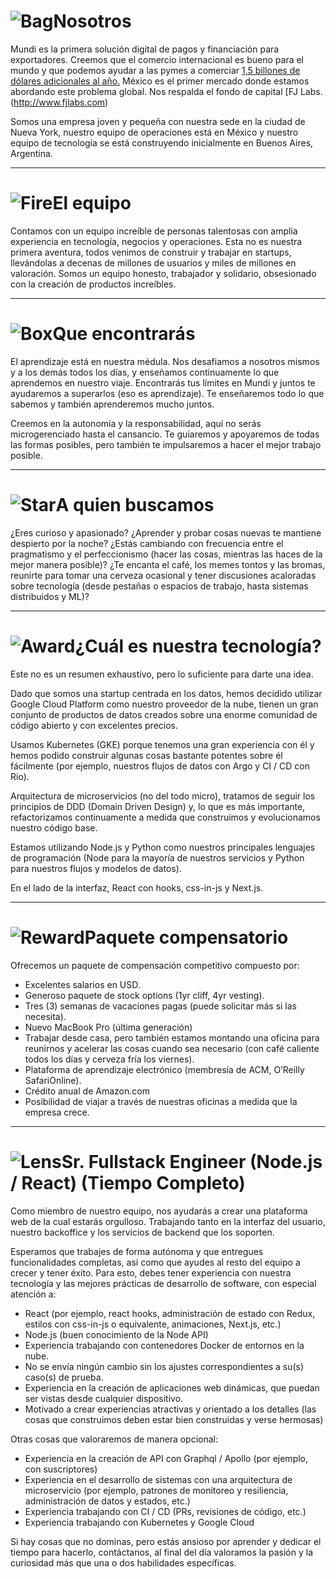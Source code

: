 # ![Bag](/icons/bag.svg 'Bag')Nosotros
Mundi es la primera solución digital de pagos y financiación para exportadores. Creemos que el comercio internacional es bueno para el mundo y que podemos ayudar a las pymes a comerciar [1,5 billones de dólares adicionales al año.](https://www.adb.org/sites/default/files/publication/359631/adb-briefs-83.pdf) México es el primer mercado donde estamos abordando este problema global.
Nos respalda el fondo de capital [FJ Labs.(http://www.fjlabs.com)

Somos una empresa joven y pequeña con nuestra sede en la ciudad de Nueva York, nuestro equipo de operaciones está en México y nuestro equipo de tecnología se está construyendo inicialmente en Buenos Aires, Argentina.

---

# ![Fire](/icons/fire.svg 'Fire')El equipo
Contamos con un equipo increíble de personas talentosas con amplia experiencia en tecnología, negocios y operaciones.
Esta no es nuestra primera aventura, todos venimos de construir y trabajar en startups, llevándolas a decenas de millones de usuarios y miles de millones en valoración.
Somos un equipo honesto, trabajador y solidario, obsesionado con la creación de productos increíbles.

---

# ![Box](/icons/box.svg 'Box')Que encontrarás
El aprendizaje está en nuestra médula. Nos desafiamos a nosotros mismos y a los demás todos los días, y enseñamos continuamente lo que aprendemos en nuestro viaje.
Encontrarás tus límites en Mundi y juntos te ayudaremos a superarlos (eso es aprendizaje).
Te enseñaremos todo lo que sabemos y también aprenderemos mucho juntos.

Creemos en la autonomía y la responsabilidad, aquí no serás microgerenciado hasta el cansancio.
Te guiaremos y apoyaremos de todas las formas posibles, pero también te impulsaremos a hacer el mejor trabajo posible.

---

# ![Star](/icons/star.svg 'Star')A quien buscamos
¿Eres curioso y apasionado?
¿Aprender y probar cosas nuevas te mantiene despierto por la noche?
¿Estás cambiando con frecuencia entre el pragmatismo y el perfeccionismo (hacer las cosas, mientras las haces de la mejor manera posible)?
¿Te encanta el café, los memes tontos y las bromas, reunirte para tomar una cerveza ocasional y tener discusiones acaloradas sobre tecnología (desde pestañas o espacios de trabajo, hasta sistemas distribuidos y ML)?

---

# ![Award](/icons/award.svg 'Award')¿Cuál es nuestra tecnología?
Este no es un resumen exhaustivo, pero lo suficiente para darte una idea.

Dado que somos una startup centrada en los datos, hemos decidido utilizar Google Cloud Platform como nuestro proveedor de la nube, tienen un gran conjunto de productos de datos creados sobre una enorme comunidad de código abierto y con excelentes precios.

Usamos Kubernetes (GKE) porque tenemos una gran experiencia con él y hemos podido construir algunas cosas bastante potentes sobre él fácilmente (por ejemplo, nuestros flujos de datos con Argo y CI / CD con Rio).

Arquitectura de microservicios (no del todo micro), tratamos de seguir los principios de DDD (Domain Driven Design) y, lo que es más importante, refactorizamos continuamente a medida que construimos y evolucionamos nuestro código base.

Estamos utilizando Node.js y Python como nuestros principales lenguajes de programación (Node para la mayoría de nuestros servicios y Python para nuestros flujos y modelos de datos).

En el lado de la interfaz, React con hooks, css-in-js y Next.js.

---

# ![Reward](/icons/reward.svg 'Reward')Paquete compensatorio
Ofrecemos un paquete de compensación competitivo compuesto por:
- Excelentes salarios en USD.
- Generoso paquete de stock options (1yr cliff, 4yr vesting).
- Tres (3) semanas de vacaciones pagas (puede solicitar más si las necesita).
- Nuevo MacBook Pro (última generación)
- Trabajar desde casa, pero también estamos montando una oficina para reunirnos y acelerar las cosas cuando sea necesario (con café caliente todos los días y cerveza fría los viernes).
- Plataforma de aprendizaje electrónico (membresía de ACM, O’Reilly SafariOnline).
- Crédito anual de Amazon.com
- Posibilidad de viajar a través de nuestras oficinas a medida que la empresa crece.

---

# ![Lens](/icons/lens.svg 'Lens')Sr. Fullstack Engineer (Node.js / React) (Tiempo Completo)
Como miembro de nuestro equipo, nos ayudarás a crear una plataforma web de la cual estarás orgulloso. Trabajando tanto en la interfaz del usuario, nuestro backoffice y los servicios de backend que los soporten.

Esperamos que trabajes de forma autónoma y que entregues funcionalidades completas, así como que ayudes al resto del equipo a crecer y tener éxito.
Para esto, debes tener experiencia con nuestra tecnología y las mejores prácticas de desarrollo de software, con especial atención a:
- React (por ejemplo, react hooks, administración de estado con Redux, estilos con css-in-js o equivalente, animaciones, Next.js, etc.)
- Node.js (buen conocimiento de la Node API)
- Experiencia trabajando con contenedores Docker de entornos en la nube.
- No se envía ningún cambio sin los ajustes correspondientes a su(s) caso(s) de prueba.
- Experiencia en la creación de aplicaciones web dinámicas, que puedan ser vistas desde cualquier dispositivo.
- Motivado a crear experiencias atractivas y orientado a los detalles (las cosas que construimos deben estar bien construidas y verse hermosas)

Otras cosas que valoraremos de manera opcional:
- Experiencia en la creación de API con Graphql / Apollo (por ejemplo, con suscriptores)
- Experiencia en el desarrollo de sistemas con una arquitectura de microservicio (por ejemplo, patrones de monitoreo y resiliencia, administración de datos y estados, etc.)
- Experiencia trabajando con CI / CD (PRs, revisiones de código, etc.)
- Experiencia trabajando con Kubernetes y Google Cloud

Si hay cosas que no dominas, pero estás ansioso por aprender y dedicar el tiempo para hacerlo, contáctanos, al final del día valoramos la pasión y la curiosidad más que una o dos habilidades específicas.
